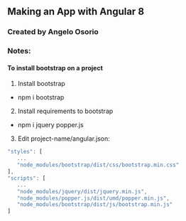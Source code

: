 ## Making an App with Angular 8

### Created by Angelo Osorio


### Notes:
#### To install bootstrap on a project

1. Install bootstrap
- npm i bootstrap

2. Install requirements to bootstrap
- npm i jquery popper.js

3. Edit project-name/angular.json:
```javascript
"styles": [
   ...
   "node_modules/bootstrap/dist/css/bootstrap.min.css"
],
"scripts": [
   ...
   "node_modules/jquery/dist/jquery.min.js",
   "node_modules/popper.js/dist/umd/popper.min.js",
   "node_modules/bootstrap/dist/js/bootstrap.min.js"
]
```